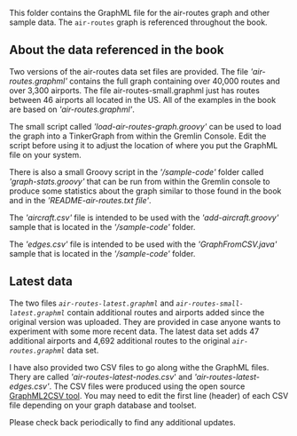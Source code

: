 This folder contains the GraphML file for the air-routes graph and other sample data. The `air-routes` graph is referenced throughout the book.

## About the data referenced in the book

Two versions of the air-routes data set files are provided. The file *'air-routes.graphml'* contains the full graph containing over 40,000 routes and over 3,300 airports. The file air-routes-small.graphml just has routes between 46 airports all located in the US.
All of the examples in the book are based on *'air-routes.graphml'*.

The small script called *'load-air-routes-graph.groovy'* can be used to load the graph into a TinkerGraph from within the Gremlin Console. Edit the script before using it to adjust the location of where you put the GraphML file on your system.

There is also a small Groovy script in the *'/sample-code'* folder called *'graph-stats.groovy'* that can be run from within the Gremlin console to produce some statistics about the graph similar to those found in the book and in the *'README-air-routes.txt file'*.

The *'aircraft.csv'* file is intended to be used with the *'add-aircraft.groovy'* sample that is located in the *'/sample-code'* folder.

The *'edges.csv'* file is intended to be used with the *'GraphFromCSV.java'* sample that is located in the *'/sample-code'* folder.

## Latest data

The two files *`air-routes-latest.graphml`* and *`air-routes-small-latest.graphml`* contain additional routes and airports added since the original version was uploaded. They are provided in case anyone wants to experiment with some more recent data. The latest data set adds 47 additional airports and 4,692 additional routes to the original *`air-routes.graphml`* data set.

I have also provided two CSV files to go along withe the GraphML files. Thery are called *'air-routes-latest-nodes.csv*' and *'air-routes-latest-edges.csv'*. The CSV files were produced using the open source [GraphML2CSV tool](https://github.com/awslabs/amazon-neptune-tools/tree/master/graphml2csv). You may need to edit the first line (header) of each CSV file depending on your graph database and toolset. 

Please check back periodically to find any additional updates.
